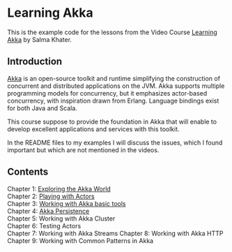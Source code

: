 # Learning Akka
This is the example code for the lessons from the Video Course [Learning Akka](https://www.safaribooksonline.com/library/view/learning-akka/9781784391836/) by Salma Khater.

## Introduction
[Akka](http://akka.io/) is an open-source toolkit and runtime simplifying the construction of concurrent and distributed applications on the JVM. Akka supports multiple programming models for concurrency, but it emphasizes actor-based concurrency, with inspiration drawn from Erlang. Language bindings exist for both Java and Scala.

This course suppose to provide the foundation in Akka that will enable to develop excellent applications and services with this toolkit.

In the README files to my examples I will discuss the issues, which I found important but which are not mentioned in the videos.

## Contents
Chapter 1: [Exploring the Akka World](hello-akka)  
Chapter 2: [Playing with Actors](playing-with-actors)  
Chapter 3: [Working with Akka basic tools](akka-basic-tools.md)  
Chapter 4: [Akka Persistence](persistence.md)  
Chapter 5: Working with Akka Cluster  
Chapter 6: Testing Actors  
Chapter 7: Working with Akka Streams
Chapter 8: Working with Akka HTTP  
Chapter 9: Working with Common Patterns in Akka